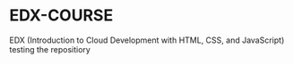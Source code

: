 # EDX-COURSE
EDX (Introduction to Cloud Development with HTML, CSS, and JavaScript)
testing the repositiory
